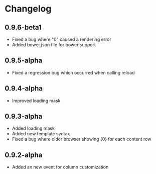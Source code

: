 # Changelog

## 0.9.6-beta1
- Fixed a bug where "0" caused a rendering error
- Added bower.json file for bower support

## 0.9.5-alpha
- Fixed a regression bug which occurred when calling reload

## 0.9.4-alpha
- Improved loading mask

## 0.9.3-alpha
- Added loading mask
- Added new template syntax
- Fixed a bug where older browser showing {0} for each content row

## 0.9.2-alpha
- Added an new event for column customization